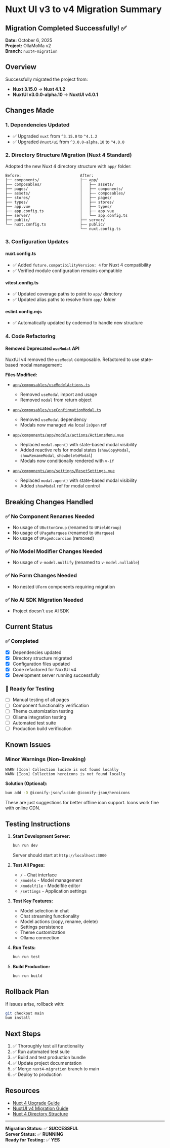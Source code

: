 # Nuxt UI v3 to v4 Migration Summary

## Migration Completed Successfully! ✅

**Date:** October 6, 2025  
**Project:** OllaMoMa v2  
**Branch:** `nuxt4-migration`

## Overview

Successfully migrated the project from:

- **Nuxt 3.15.0** → **Nuxt 4.1.2**
- **NuxtUI v3.0.0-alpha.10** → **NuxtUI v4.0.1**

## Changes Made

### 1. Dependencies Updated

- ✅ Upgraded `nuxt` from `^3.15.0` to `^4.1.2`
- ✅ Upgraded `@nuxt/ui` from `^3.0.0-alpha.10` to `^4.0.0`

### 2. Directory Structure Migration (Nuxt 4 Standard)

Adopted the new Nuxt 4 directory structure with `app/` folder:

```
Before:                          After:
├── components/                  ├── app/
├── composables/                 │   ├── assets/
├── pages/                       │   ├── components/
├── assets/                      │   ├── composables/
├── stores/                      │   ├── pages/
├── types/                       │   ├── stores/
├── app.vue                      │   ├── types/
├── app.config.ts                │   ├── app.vue
├── server/                      │   └── app.config.ts
├── public/                      ├── server/
└── nuxt.config.ts               ├── public/
                                 └── nuxt.config.ts
```

### 3. Configuration Updates

#### nuxt.config.ts

- ✅ Added `future.compatibilityVersion: 4` for Nuxt 4 compatibility
- ✅ Verified module configuration remains compatible

#### vitest.config.ts

- ✅ Updated coverage paths to point to `app/` directory
- ✅ Updated alias paths to resolve from `app/` folder

#### eslint.config.mjs

- ✅ Automatically updated by codemod to handle new structure

### 4. Code Refactoring

#### Removed Deprecated `useModal` API

NuxtUI v4 removed the `useModal` composable. Refactored to use state-based modal management:

**Files Modified:**

- [`app/composables/useModelActions.ts`](app/composables/useModelActions.ts:1)

  - Removed `useModal` import and usage
  - Removed `modal` from return object

- [`app/composables/useConfirmationModal.ts`](app/composables/useConfirmationModal.ts:1)

  - Removed `useModal` dependency
  - Modals now managed via local `isOpen` ref

- [`app/components/app/models/actions/ActionsMenu.vue`](app/components/app/models/actions/ActionsMenu.vue:1)

  - Replaced `modal.open()` with state-based modal visibility
  - Added reactive refs for modal states (`showCopyModal`, `showRenameModal`, `showDeleteModal`)
  - Modals now conditionally rendered with `v-if`

- [`app/components/app/settings/ResetSettings.vue`](app/components/app/settings/ResetSettings.vue:1)
  - Replaced `modal.open()` with state-based modal visibility
  - Added `showModal` ref for modal control

## Breaking Changes Handled

### ✅ No Component Renames Needed

- No usage of `UButtonGroup` (renamed to `UFieldGroup`)
- No usage of `UPageMarquee` (renamed to `UMarquee`)
- No usage of `UPageAccordion` (removed)

### ✅ No Model Modifier Changes Needed

- No usage of `v-model.nullify` (renamed to `v-model.nullable`)

### ✅ No Form Changes Needed

- No nested `UForm` components requiring migration

### ✅ No AI SDK Migration Needed

- Project doesn't use AI SDK

## Current Status

### ✅ Completed

- [x] Dependencies updated
- [x] Directory structure migrated
- [x] Configuration files updated
- [x] Code refactored for NuxtUI v4
- [x] Development server running successfully

### 🔄 Ready for Testing

- [ ] Manual testing of all pages
- [ ] Component functionality verification
- [ ] Theme customization testing
- [ ] Ollama integration testing
- [ ] Automated test suite
- [ ] Production build verification

## Known Issues

### Minor Warnings (Non-Breaking)

```
WARN [Icon] Collection lucide is not found locally
WARN [Icon] Collection heroicons is not found locally
```

**Solution (Optional):**

```bash
bun add -D @iconify-json/lucide @iconify-json/heroicons
```

These are just suggestions for better offline icon support. Icons work fine with online CDN.

## Testing Instructions

1. **Start Development Server:**

   ```bash
   bun run dev
   ```

   Server should start at `http://localhost:3000`

2. **Test All Pages:**

   - `/` - Chat interface
   - `/models` - Model management
   - `/modelfile` - Modelfile editor
   - `/settings` - Application settings

3. **Test Key Features:**

   - Model selection in chat
   - Chat streaming functionality
   - Model actions (copy, rename, delete)
   - Settings persistence
   - Theme customization
   - Ollama connection

4. **Run Tests:**

   ```bash
   bun run test
   ```

5. **Build Production:**
   ```bash
   bun run build
   ```

## Rollback Plan

If issues arise, rollback with:

```bash
git checkout main
bun install
```

## Next Steps

1. ✅ Thoroughly test all functionality
2. ✅ Run automated test suite
3. ✅ Build and test production bundle
4. ✅ Update project documentation
5. ✅ Merge `nuxt4-migration` branch to main
6. ✅ Deploy to production

## Resources

- [Nuxt 4 Upgrade Guide](https://nuxt.com/docs/getting-started/upgrade)
- [NuxtUI v4 Migration Guide](https://ui.nuxt.com/getting-started/migration/v4)
- [Nuxt 4 Directory Structure](https://nuxt.com/docs/getting-started/upgrade#new-directory-structure)

---

**Migration Status:** ✅ **SUCCESSFUL**  
**Server Status:** ✅ **RUNNING**  
**Ready for Testing:** ✅ **YES**
